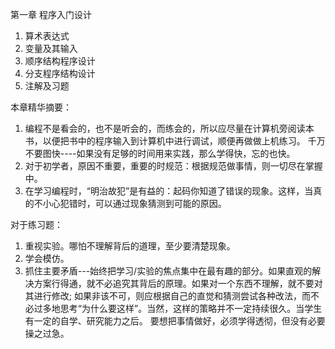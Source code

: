 第一章 程序入门设计
1. 算术表达式
2. 变量及其输入
3. 顺序结构程序设计
4. 分支程序结构设计
5. 注解及习题

本章精华摘要：
1. 编程不是看会的，也不是听会的，而练会的，所以应尽量在计算机旁阅读本书，以便把书中的程序输入到计算机中进行调试，顺便再做做上机练习。
千万不要图快----如果没有足够的时间用来实践，那么学得快，忘的也快。
2. 对于初学者，原因不重要，重要的时规范：根据规范做事情，则一切尽在掌握中。
3. 在学习编程时，“明治故犯”是有益的：起码你知道了错误的现象。这样，当真的不小心犯错时，可以通过现象猜测到可能的原因。

对于练习题：
1. 重视实验。哪怕不理解背后的道理，至少要清楚现象。
2. 学会模仿。
3. 抓住主要矛盾---始终把学习/实验的焦点集中在最有趣的部分。如果直观的解决方案行得通，就不必追究其背后的原理。如果对一个东西不理解，就不要对其进行修改;
如果非该不可，则应根据自己的直觉和猜测尝试各种改法，而不必过多地思考“为什么要这样”。当然，这样的策略并不一定持续很久。当学生有一定的自学、研究能力之后。
要想把事情做好，必须学得透彻，但没有必要操之过急。
